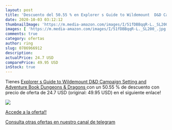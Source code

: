 ```yaml
---
layout: post
title: 'Descuento del 50.55 % en Explorer s Guide to Wildemount  D&D Camp'
date: 2020-10-03 03:12:12
thumbnailImage: 'https://m.media-amazon.com/images/I/51fDBBqqR-L._SL200_.jpg'
images: [ 'https://m.media-amazon.com/images/I/51fDBBqqR-L._SL200_.jpg' ]
comments: true
category: ofertas
author: ring
slug: 0786966912
description:
actualPrice: 24.7 USD
comparePrice: 49.95 USD
inStock: true
---
```


Tienes [Explorer s Guide to Wildemount  D&D Campaign Setting and Adventure Book   Dungeons & Dragons ](https://www.amazon.com/dp/0786966912/?tag=redken08-20) con un 50.55 % de descuento con precio de oferta de 24.7 USD (original: 49.95 USD) en el siguiente enlace!

[![](https://m.media-amazon.com/images/I/51fDBBqqR-L._SL200_.jpg)](https://www.amazon.com/dp/0786966912/?tag=redken08-20)

[Accede a la oferta!!](https://www.amazon.com/dp/0786966912/?tag=redken08-20)

[Consulta otras ofertas en nuestro canal de telegram](https://t.me/s/ofertas25)
